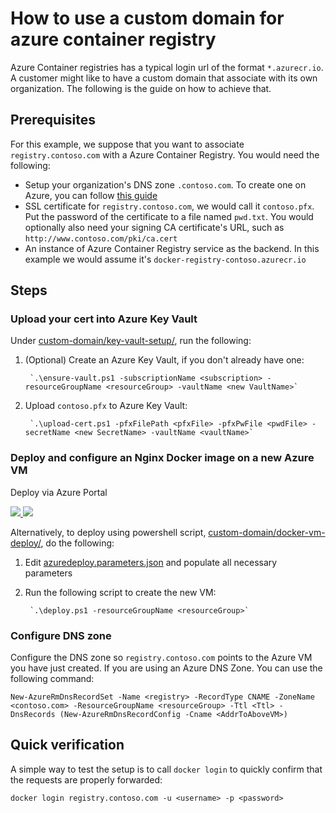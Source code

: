 # How to use a custom domain for azure container registry

Azure Container registries has a typical login url of the format `*.azurecr.io`. A customer might like to have a custom domain that associate with its own organization. The following is the guide on how to achieve that.

## Prerequisites

For this example, we suppose that you want to associate `registry.contoso.com` with a Azure Container Registry. You would need the following:

* Setup your organization's DNS zone `.contoso.com`. To create one on Azure, you can follow [this guide](https://docs.microsoft.com/en-us/azure/dns/dns-getstarted-create-dnszone-portal)
* SSL certificate for `registry.contoso.com`, we would call it `contoso.pfx`. Put the password of the certificate to a file named `pwd.txt`. You would optionally also need your signing CA certificate's URL, such as `http://www.contoso.com/pki/ca.cert`
* An instance of Azure Container Registry service as the backend. In this example we would assume it's `docker-registry-contoso.azurecr.io`

## Steps

### Upload your cert into Azure Key Vault

Under [custom-domain/key-vault-setup/](custom-domain/key-vault-setup/), run the following:

1. (Optional) Create an Azure Key Vault, if you don't already have one:

        `.\ensure-vault.ps1 -subscriptionName <subscription> -resourceGroupName <resourceGroup> -vaultName <new VaultName>`

2. Upload `contoso.pfx` to Azure Key Vault:

        `.\upload-cert.ps1 -pfxFilePath <pfxFile> -pfxPwFile <pwdFile> -secretName <new SecretName> -vaultName <vaultName>`

### Deploy and configure an Nginx Docker image on a new Azure VM

Deploy via Azure Portal

<a href="https://portal.azure.com/#create/Microsoft.Template/uri/https%3A%2F%2Fraw.githubusercontent.com%2FAzure%2Facr%2Fmaster%2Fdocs%2Fcustom-domain%2Fdocker-vm-deploy%2Fazuredeploy.json" target="_blank">
    <img src="http://azuredeploy.net/deploybutton.png"/>
</a>
<a href="http://armviz.io/#/?load=https%3A%2F%2Fraw.githubusercontent.com%2FAzure%2Facr%2Fmaster%2Fdocs%2Fcustom-domain%2Fdocker-vm-deploy%2Fazuredeploy.json" target="_blank">
    <img src="http://armviz.io/visualizebutton.png"/>
</a>

Alternatively, to deploy using powershell script, [custom-domain/docker-vm-deploy/](custom-domain/docker-vm-deploy/), do the following:

1. Edit [azuredeploy.parameters.json](custom-domain/docker-vm-deploy/azuredeploy.parameters.json) and populate all necessary parameters

2. Run the following script to create the new VM:

        `.\deploy.ps1 -resourceGroupName <resourceGroup>`

### Configure DNS zone

Configure the DNS zone so `registry.contoso.com` points to the Azure VM you have just created. If you are using an Azure DNS Zone. You can use the following command:

  `New-AzureRmDnsRecordSet -Name <registry> -RecordType CNAME -ZoneName <contoso.com> -ResourceGroupName <resourceGroup> -Ttl <Ttl> -DnsRecords (New-AzureRmDnsRecordConfig -Cname <AddrToAboveVM>)`

## Quick verification

A simple way to test the setup is to call `docker login` to quickly confirm that the requests are properly forwarded:

  `docker login registry.contoso.com -u <username> -p <password>`
